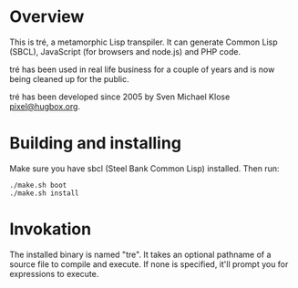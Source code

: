 # Overview

This is tré, a metamorphic Lisp transpiler.  It can generate
Common Lisp (SBCL), JavaScript (for browsers and node.js) and
PHP code.

tré has been used in real life business for a couple of years and is
now being cleaned up for the public.

tré has been developed since 2005 by Sven Michael Klose <pixel@hugbox.org>.

# Building and installing

Make sure you have sbcl (Steel Bank Common Lisp) installed.
Then run:

```
./make.sh boot
./make.sh install
```

# Invokation

The installed binary is named "tre".  It takes an optional pathname
of a source file to compile and execute.  If none is specified, it'll
prompt you for expressions to execute.
